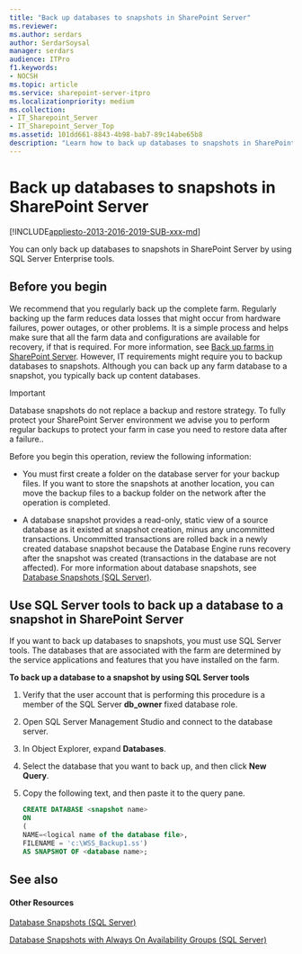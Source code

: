 ```yaml
---
title: "Back up databases to snapshots in SharePoint Server"
ms.reviewer: 
ms.author: serdars
author: SerdarSoysal
manager: serdars
audience: ITPro
f1.keywords:
- NOCSH
ms.topic: article
ms.service: sharepoint-server-itpro
ms.localizationpriority: medium
ms.collection:
- IT_Sharepoint_Server
- IT_Sharepoint_Server_Top
ms.assetid: 101dd661-8843-4b98-bab7-89c14abe65b8
description: "Learn how to back up databases to snapshots in SharePoint Server by using SQL Server Enterprise."
---
```


# Back up databases to snapshots in SharePoint Server

[!INCLUDE[appliesto-2013-2016-2019-SUB-xxx-md](../includes/appliesto-2013-2016-2019-SUB-xxx-md.md)]
  
You can only back up databases to snapshots in SharePoint Server by using SQL Server Enterprise tools.
  
## Before you begin
<a name="begin"> </a>

We recommend that you regularly back up the complete farm. Regularly backing up the farm reduces data losses that might occur from hardware failures, power outages, or other problems. It is a simple process and helps make sure that all the farm data and configurations are available for recovery, if that is required. For more information, see [Back up farms in SharePoint Server](back-up-a-farm.md). However, IT requirements might require you to backup databases to snapshots. Although you can back up any farm database to a snapshot, you typically back up content databases.
  
> [!IMPORTANT]
> Database snapshots do not replace a backup and restore strategy. To fully protect your SharePoint Server environment we advise you to perform regular backups to protect your farm in case you need to restore data after a failure.. 
  
Before you begin this operation, review the following information:
  
- You must first create a folder on the database server for your backup files. If you want to store the snapshots at another location, you can move the backup files to a backup folder on the network after the operation is completed.
    
- A database snapshot provides a read-only, static view of a source database as it existed at snapshot creation, minus any uncommitted transactions. Uncommitted transactions are rolled back in a newly created database snapshot because the Database Engine runs recovery after the snapshot was created (transactions in the database are not affected). For more information about database snapshots, see [Database Snapshots (SQL Server)](/sql/relational-databases/databases/database-snapshots-sql-server?viewFallbackFrom=sql-server-2014). 
    
## Use SQL Server tools to back up a database to a snapshot in SharePoint Server
<a name="proc1"> </a>

If you want to back up databases to snapshots, you must use SQL Server tools. The databases that are associated with the farm are determined by the service applications and features that you have installed on the farm.
  
 **To back up a database to a snapshot by using SQL Server tools**
  
1. Verify that the user account that is performing this procedure is a member of the SQL Server **db_owner** fixed database role. 
    
2. Open SQL Server Management Studio and connect to the database server.
    
3. In Object Explorer, expand **Databases**.
    
4. Select the database that you want to back up, and then click **New Query**.
    
5. Copy the following text, and then paste it to the query pane.
    
   ```sql
   CREATE DATABASE <snapshot name>
   ON
   (
   NAME=<logical name of the database file>,
   FILENAME = 'c:\WSS_Backup1.ss')
   AS SNAPSHOT OF <database name>;
   ```

## See also
<a name="proc1"> </a>

#### Other Resources

[Database Snapshots (SQL Server)](/sql/relational-databases/databases/database-snapshots-sql-server?viewFallbackFrom=sql-server-2014)
  
[Database Snapshots with Always On Availability Groups (SQL Server)](/sql/database-engine/availability-groups/windows/database-snapshots-with-always-on-availability-groups-sql-server?viewFallbackFrom=sql-server-2014)